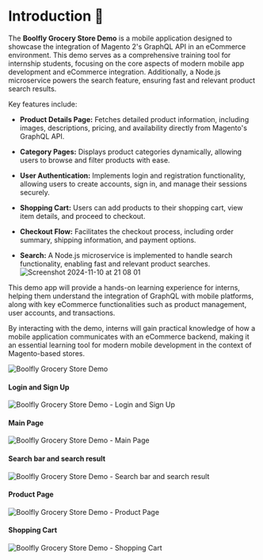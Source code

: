# Introduction 🚀

The <b>Boolfly Grocery Store Demo</b> is a mobile application designed to showcase the integration of Magento 2's GraphQL API in an eCommerce environment. This demo serves as a comprehensive training tool for internship students, focusing on the core aspects of modern mobile app development and eCommerce integration. Additionally, a Node.js microservice powers the search feature, ensuring fast and relevant product search results.

Key features include:
- **Product Details Page:** Fetches detailed product information, including images, descriptions, pricing, and availability directly from Magento's GraphQL API.

- **Category Pages:** Displays product categories dynamically, allowing users to browse and filter products with ease.

- **User Authentication:** Implements login and registration functionality, allowing users to create accounts, sign in, and manage their sessions securely.

- **Shopping Cart:** Users can add products to their shopping cart, view item details, and proceed to checkout.

- **Checkout Flow:** Facilitates the checkout process, including order summary, shipping information, and payment options.

- **Search:** A Node.js microservice is implemented to handle search functionality, enabling fast and relevant product searches.
![Screenshot 2024-11-10 at 21 08 01](https://github.com/user-attachments/assets/89aa951f-4a81-4ad2-bcae-9495e751b0ba)


This demo app will provide a hands-on learning experience for interns, helping them understand the integration of GraphQL with mobile platforms, along with key eCommerce functionalities such as product management, user accounts, and transactions.

By interacting with the demo, interns will gain practical knowledge of how a mobile application communicates with an eCommerce backend, making it an essential learning tool for modern mobile development in the context of Magento-based stores.

![Boolfly Grocery Store Demo](https://github.com/user-attachments/assets/28a53ee0-91ad-4320-80a3-f8284aaa436c)

#### Login and Sign Up
![Boolfly Grocery Store Demo - Login and Sign Up](https://github.com/user-attachments/assets/57705d11-d6fa-4fe4-85fe-5a3c9899a52f)

#### Main Page
![Boolfly Grocery Store Demo - Main Page](https://github.com/user-attachments/assets/2a4ee514-48c0-4e58-9bb2-026f5ea8b6f0)

#### Search bar and search result
![Boolfly Grocery Store Demo - Search bar and search result](https://github.com/user-attachments/assets/4e988347-a8a2-4cbb-b37e-85b80870b1fa)

#### Product Page
![Boolfly Grocery Store Demo - Product Page](https://github.com/user-attachments/assets/de76259e-342a-4734-882f-c0ae61b4edb2)

#### Shopping Cart
![Boolfly Grocery Store Demo - Shopping Cart](https://github.com/user-attachments/assets/a3315ff5-4f2a-4908-9980-115bb0786903)
